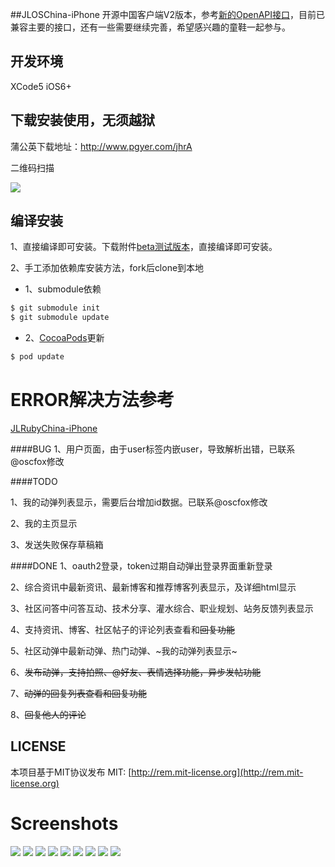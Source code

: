 ##JLOSChina-iPhone
开源中国客户端V2版本，参考[新的OpenAPI接口](http://www.oschina.net/openapi)，目前已兼容主要的接口，还有一些需要继续完善，希望感兴趣的童鞋一起参与。


## 开发环境
XCode5 iOS6+

## 下载安装使用，无须越狱

蒲公英下载地址：http://www.pgyer.com/jhrA

二维码扫描

![](http://www.pgyer.com/app/qrcode/54708615384f436c1f25e190d3ddffec)

## 编译安装
1、直接编译即可安装。下载附件[beta测试版本](http://git.oschina.net/jimneylee/JLOSChina-iPhone-V2/attach_files)，直接编译即可安装。

2、手工添加依赖库安装方法，fork后clone到本地

* 1、submodule依赖

``` bash
$ git submodule init
$ git submodule update
```

* 2、[CocoaPods](http://cocoapods.org)更新

``` bash   
$ pod update
```

# ERROR解决方法参考
[JLRubyChina-iPhone](https://github.com/jimneylee/JLRubyChina-iPhone)

####BUG
1、用户页面，由于user标签内嵌user，导致解析出错，已联系@oscfox修改

####TODO

1、我的动弹列表显示，需要后台增加id数据。已联系@oscfox修改

2、我的主页显示

3、发送失败保存草稿箱

####DONE
1、oauth2登录，token过期自动弹出登录界面重新登录

2、综合资讯中最新资讯、最新博客和推荐博客列表显示，及详细html显示

3、社区问答中问答互动、技术分享、灌水综合、职业规划、站务反馈列表显示

4、支持资讯、博客、社区帖子的评论列表查看和~~回复功能~~

5、社区动弹中最新动弹、热门动弹、~我的动弹列表显示~

6、~~发布动弹，支持拍照、@好友、表情选择功能，异步发帖功能~~

7、~~动弹的回复列表查看和回复功能~~

8、~~回复他人的评论~~

## LICENSE
本项目基于MIT协议发布
MIT: [http://rem.mit-license.org](http://rem.mit-license.org)

# Screenshots
![](http://git.oschina.net/jimneylee/JLOSChina-iPhone/raw/master/Resource/Screenshots/0116_1.png)
![](http://git.oschina.net/jimneylee/JLOSChina-iPhone/raw/master/Resource/Screenshots/0116_2.png)
![](http://git.oschina.net/jimneylee/JLOSChina-iPhone/raw/master/Resource/Screenshots/0116_3.png)
![](http://git.oschina.net/jimneylee/JLOSChina-iPhone/raw/master/Resource/Screenshots/0116_4.png)
![](http://git.oschina.net/jimneylee/JLOSChina-iPhone/raw/master/Resource/Screenshots/0116_5.png)
![](http://git.oschina.net/jimneylee/JLOSChina-iPhone/raw/master/Resource/Screenshots/0116_6.png)
![](http://git.oschina.net/jimneylee/JLOSChina-iPhone/raw/master/Resource/Screenshots/0116_7.png)
![](http://git.oschina.net/jimneylee/JLOSChina-iPhone/raw/master/Resource/Screenshots/0116_8.png)
![](http://git.oschina.net/jimneylee/JLOSChina-iPhone/raw/master/Resource/Screenshots/0116_9.png)
